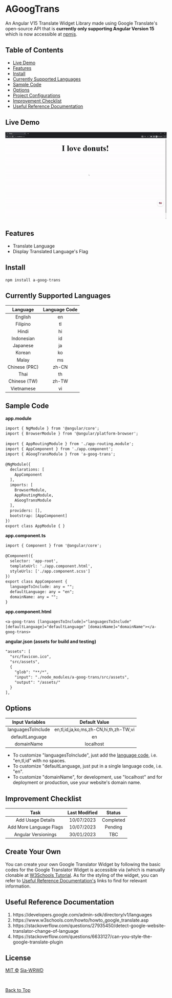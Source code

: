 # AGoogTrans
An Angular V15 Translate Widget Library made using Google Translate's open-source API that is <b>currently only supporting Angular Version 15</b> which is now accessible at <a href="https://www.npmjs.com/package/a-goog-trans" target="_blank">npmjs</a>. 

## Table of Contents
<ul>
  <li><a href="#live-demo">Live Demo</a></li>
  <li><a href="#features">Features</a></li>
  <li><a href="#install">Install</a></li>
  <li><a href="#currently-supported-languages">Currently Supported Languages</a></li>
  <li><a href="#sample-code">Sample Code</a></li>
  <li><a href="#options">Options</a></li>
  <li><a href="#create-your-own">Project Configurations</a></li>
  <li><a href="#improvement-checklist">Improvement Checklist</a></li>
  <li><a href="#useful-reference-documentation">Useful Reference Documentation</a></li>
</ul>

## Live Demo
<div align="center">
  <img src="live-demo.gif" width="600px" alt="Live Demo">
</div>

## Features 
<ul>
  <li>Translate Language</li>
  <li>Display Translated Language's Flag</li>
</ul> 

## Install
```
npm install a-goog-trans
```

## Currently Supported Languages
| Language          | Language Code |
| :---:             | :---:         |
| English           | en            |
| Filipino          | tl            |
| Hindi             | hi            |
| Indonesian        | id            |
| Japanese          | ja            |
| Korean            | ko            |
| Malay             | ms            |
| Chinese (PRC)     | zh-CN         |
| Thai              | th            |
| Chinese (TW)      | zh-TW         |
| Vietnamese        | vi            |

## Sample Code
<b>app.module</b>
```
import { NgModule } from '@angular/core';
import { BrowserModule } from '@angular/platform-browser';

import { AppRoutingModule } from './app-routing.module';
import { AppComponent } from './app.component';
import { AGoogTransModule } from 'a-goog-trans';

@NgModule({
  declarations: [
    AppComponent
  ],
  imports: [
    BrowserModule,
    AppRoutingModule,
    AGoogTransModule
  ],
  providers: [],
  bootstrap: [AppComponent]
})
export class AppModule { }
```

<b>app.component.ts</b>
```
import { Component } from '@angular/core';

@Component({
  selector: 'app-root',
  templateUrl: './app.component.html',
  styleUrls: ['./app.component.scss']
})
export class AppComponent {
  languageToInclude: any = "";
  defaultLanguage: any = "en";
  domainName: any = "";
}
```

<b>app.component.html</b>
```
<a-goog-trans [languagesToInclude]="languagesToInclude" [defaultLanguage]="defaultLanguage" [domainName]="domainName"></a-goog-trans>
```

<b>angular.json (assets for build and testing)</b>
```
"assets": [
  "src/favicon.ico",
  "src/assets",
  {
    "glob": "**/*",
    "input": "./node_modules/a-goog-trans/src/assets",
    "output": "/assets/"
  }
],
```

## Options
| Input Variables    | Default Value                          |
| :---:              | :---:                                  |
| languagesToInclude | en,tl,id,ja,ko,ms,zh-CN,hi,th,zh-TW,vi |
| defaultLanguage    | en                                     |
| domainName         | localhost                              |
<ul>
<li>To customize "languagesToInclude", just add the <a href="#currently-supported-languages">language code</a>, i.e. "en,tl,id" with no spaces. </li>
<li>To customize "defaultLanguage, just put in a single language code, i.e. "en". </li>
<li>To customize "domainName", for development, use "localhost" and for deployment or production, use your website's domain name. </li>
</ul>

## Improvement Checklist
| Task | Last Modified | Status |
| :---:   | :---: | :---: |
| Add Usage Details | 10/07/2023   | Completed   |
| Add More Language Flags | 10/07/2023   | Pending   |
| Angular Versionings | 30/01/2023   | TBC   |

## Create Your Own
<p>
  You can create your own Google Translator Widget by following the basic codes for the Google Translator Widget is accessible via (which is manually clonable at <a     href="https://www.w3schools.com/howto/howto_google_translate.asp" target="_blank">W3Schools Tutorial</a>. As for the styling of the widget, you can refer to <a         href="#useful-reference-documentation">Useful Reference Documentation's</a> links to find for relevant information.
</p>

## Useful Reference Documentation
<ol>
  <li> https://developers.google.com/admin-sdk/directory/v1/languages </li>
  <li> https://www.w3schools.com/howto/howto_google_translate.asp </li>
  <li> https://stackoverflow.com/questions/27935450/detect-google-website-translator-change-of-language </li>
  <li> https://stackoverflow.com/questions/6633127/can-you-style-the-google-translate-plugin </li>
</ol>

## License
<a href="MIT.txt">MIT ©</a> <a href="https://www.heysia.dev" target="_blank">Sia-WRWD</a>

<br/>

<a href="#agoogtrans">Back to Top</a>
